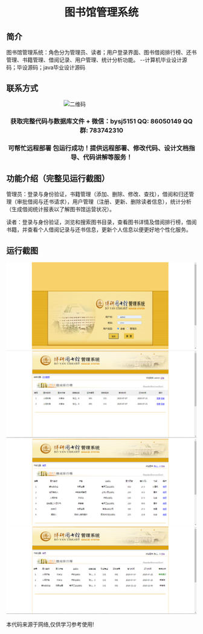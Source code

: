 <p><h1 align="center">图书馆管理系统</h1></p>

## 简介
图书馆管理系统：角色分为管理员、读者；用户登录界面、图书借阅排行榜、还书管理、书籍管理、借阅记录、用户管理、统计分析功能。    --计算机毕业设计源码；毕设源码；java毕业设计源码


## 联系方式
<img src="https://bs-1329754181.cos.ap-shanghai.myqcloud.com/wx.jpg" alt="二维码" style="display: block; margin: 0 auto;" width="200px">
<p><h3 align="center">获取完整代码与数据库文件 + 微信：bysj5151 QQ: 86050149 QQ群: 783742310</h3></p>
<p><h3 align="center">可帮忙远程部署 包运行成功！提供远程部署、修改代码、设计文档指导、代码讲解等服务！</h3></p>

## 功能介绍（完整见运行截图）
管理员：登录与身份验证，书籍管理（添加、删除、修改、查找），借阅和归还管理（审批借阅与还书请求），用户管理（注册、更新、删除读者信息），统计分析（生成借阅统计报表以了解图书馆运营状况）。

读者：登录与身份验证，浏览和搜索图书目录，查看图书详情及借阅排行榜，借阅书籍，并查看个人借阅记录与还书信息，更新个人信息以便更好地个性化服务。


## 运行截图
![](imgs/588112-20201122234105490-1444147886.png)
![](imgs/588112-20201122234113658-2000528608.png)
![](imgs/588112-20201122234123211-599350688.png)
![](imgs/588112-20201122234134516-525372057.png)

<p>本代码来源于网络,仅供学习参考使用!</p>
